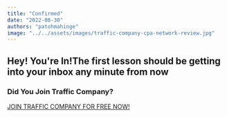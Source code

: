 ```yaml
---
title: "Confirmed"
date: "2022-08-30"
authors: "patohmahinge"
image: "../../assets/images/traffic-company-cpa-network-review.jpg"
---
```


## Hey! You're In!The first lesson should be getting into your inbox any minute from now

### Did You Join Traffic Company?

[JOIN TRAFFIC COMPANY FOR FREE NOW!](https://mahinge.com/loves/traffic-company/)

<script>flux.track("conversion",{hit:'HIT_ID',rev:'REVENUE',tx:'TRANSACTION_ID'})</script>
